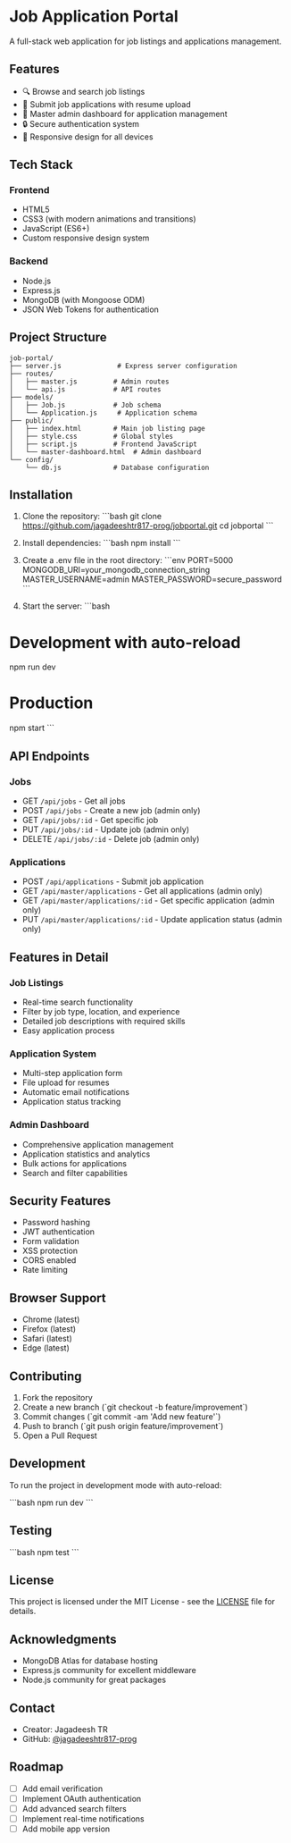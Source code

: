 # Job Application Portal

A full-stack web application for job listings and applications management.

## Features

- 🔍 Browse and search job listings
- 📝 Submit job applications with resume upload
- 💼 Master admin dashboard for application management
- 🔒 Secure authentication system
- 📱 Responsive design for all devices

## Tech Stack

### Frontend
- HTML5
- CSS3 (with modern animations and transitions)
- JavaScript (ES6+)
- Custom responsive design system

### Backend
- Node.js
- Express.js
- MongoDB (with Mongoose ODM)
- JSON Web Tokens for authentication

## Project Structure

```
job-portal/
├── server.js              # Express server configuration
├── routes/               
│   ├── master.js         # Admin routes
│   └── api.js            # API routes
├── models/
│   ├── Job.js            # Job schema
│   └── Application.js     # Application schema
├── public/               
│   ├── index.html        # Main job listing page
│   ├── style.css         # Global styles
│   ├── script.js         # Frontend JavaScript
│   └── master-dashboard.html  # Admin dashboard
└── config/
    └── db.js             # Database configuration
```

## Installation

1. Clone the repository:
\`\`\`bash
git clone https://github.com/jagadeeshtr817-prog/jobportal.git
cd jobportal
\`\`\`

2. Install dependencies:
\`\`\`bash
npm install
\`\`\`

3. Create a .env file in the root directory:
\`\`\`env
PORT=5000
MONGODB_URI=your_mongodb_connection_string
MASTER_USERNAME=admin
MASTER_PASSWORD=secure_password
\`\`\`

4. Start the server:
\`\`\`bash
# Development with auto-reload
npm run dev

# Production
npm start
\`\`\`

## API Endpoints

### Jobs
- GET `/api/jobs` - Get all jobs
- POST `/api/jobs` - Create a new job (admin only)
- GET `/api/jobs/:id` - Get specific job
- PUT `/api/jobs/:id` - Update job (admin only)
- DELETE `/api/jobs/:id` - Delete job (admin only)

### Applications
- POST `/api/applications` - Submit job application
- GET `/api/master/applications` - Get all applications (admin only)
- GET `/api/master/applications/:id` - Get specific application (admin only)
- PUT `/api/master/applications/:id` - Update application status (admin only)

## Features in Detail

### Job Listings
- Real-time search functionality
- Filter by job type, location, and experience
- Detailed job descriptions with required skills
- Easy application process

### Application System
- Multi-step application form
- File upload for resumes
- Automatic email notifications
- Application status tracking

### Admin Dashboard
- Comprehensive application management
- Application statistics and analytics
- Bulk actions for applications
- Search and filter capabilities

## Security Features

- Password hashing
- JWT authentication
- Form validation
- XSS protection
- CORS enabled
- Rate limiting

## Browser Support

- Chrome (latest)
- Firefox (latest)
- Safari (latest)
- Edge (latest)

## Contributing

1. Fork the repository
2. Create a new branch (\`git checkout -b feature/improvement\`)
3. Commit changes (\`git commit -am 'Add new feature'\`)
4. Push to branch (\`git push origin feature/improvement\`)
5. Open a Pull Request

## Development

To run the project in development mode with auto-reload:

\`\`\`bash
npm run dev
\`\`\`

## Testing

\`\`\`bash
npm test
\`\`\`

## License

This project is licensed under the MIT License - see the [LICENSE](LICENSE) file for details.

## Acknowledgments

- MongoDB Atlas for database hosting
- Express.js community for excellent middleware
- Node.js community for great packages

## Contact

- Creator: Jagadeesh TR
- GitHub: [@jagadeeshtr817-prog](https://github.com/jagadeeshtr817-prog)

## Roadmap

- [ ] Add email verification
- [ ] Implement OAuth authentication
- [ ] Add advanced search filters
- [ ] Implement real-time notifications
- [ ] Add mobile app version
